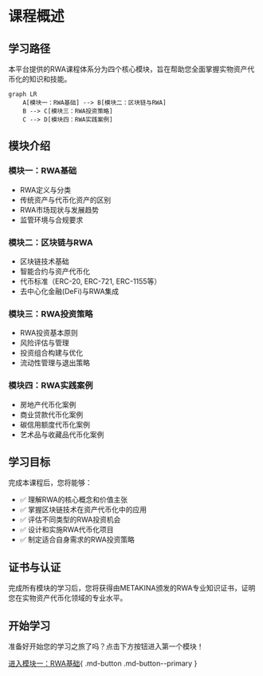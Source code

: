 
# 课程概述

## 学习路径

本平台提供的RWA课程体系分为四个核心模块，旨在帮助您全面掌握实物资产代币化的知识和技能。

```mermaid
graph LR
    A[模块一：RWA基础] --> B[模块二：区块链与RWA]
    B --> C[模块三：RWA投资策略]
    C --> D[模块四：RWA实践案例]
```

## 模块介绍

### 模块一：RWA基础
- RWA定义与分类
- 传统资产与代币化资产的区别
- RWA市场现状与发展趋势
- 监管环境与合规要求

### 模块二：区块链与RWA
- 区块链技术基础
- 智能合约与资产代币化
- 代币标准（ERC-20, ERC-721, ERC-1155等）
- 去中心化金融(DeFi)与RWA集成

### 模块三：RWA投资策略
- RWA投资基本原则
- 风险评估与管理
- 投资组合构建与优化
- 流动性管理与退出策略

### 模块四：RWA实践案例
- 房地产代币化案例
- 商业贷款代币化案例
- 碳信用额度代币化案例
- 艺术品与收藏品代币化案例

## 学习目标

完成本课程后，您将能够：

- ✅ 理解RWA的核心概念和价值主张
- ✅ 掌握区块链技术在资产代币化中的应用
- ✅ 评估不同类型的RWA投资机会
- ✅ 设计和实施RWA代币化项目
- ✅ 制定适合自身需求的RWA投资策略

## 证书与认证

完成所有模块的学习后，您将获得由METAKINA颁发的RWA专业知识证书，证明您在实物资产代币化领域的专业水平。

## 开始学习

准备好开始您的学习之旅了吗？点击下方按钮进入第一个模块！

[进入模块一：RWA基础](./module1.md){ .md-button .md-button--primary }
